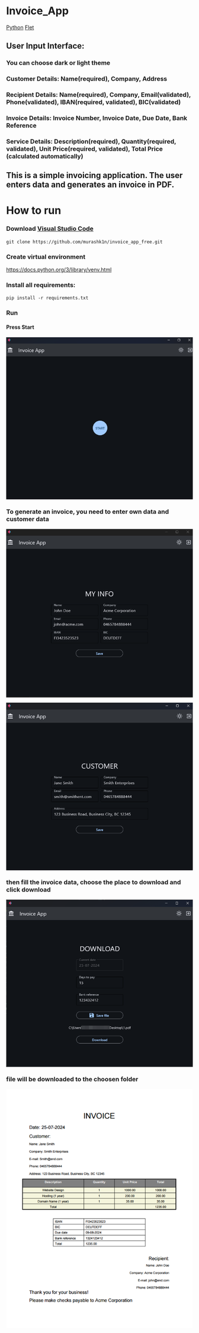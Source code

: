 # Invoice_App
[Python](https://www.python.org/)
[Flet](https://flet.dev/)

## User Input Interface:

### You can choose dark or light theme

### Customer Details: Name(required), Company, Address
### Recipient Details: Name(required), Company, Email(validated), Phone(validated), IBAN(required, validated), BIC(validated)
### Invoice Details: Invoice Number, Invoice Date, Due Date, Bank Reference
### Service Details: Description(required), Quantity(required, validated), Unit Price(required, validated), Total Price (calculated automatically)

## This is a simple invoicing application. The user enters data and generates an invoice in PDF.

# How to run

### Download [Visual Studio Code](https://code.visualstudio.com/)

```
git clone https://github.com/murashk1n/invoice_app_free.git
```

### Create virtual environment
https://docs.python.org/3/library/venv.html

### Install all requirements:
```
pip install -r requirements.txt
```
### Run
#### Press Start

<p align="center" border="none">
  <img alt="Home page" src="readme_img\\run.png" align="center">
</p>

### To generate an invoice, you need to enter own data and customer data

<p align="center" border="none">
  <img alt="My Info" src="readme_img\\myinfo.png" align="center">
</p>

<p align="center" border="none">
  <img alt="Invoice page" src="readme_img\\customer.png" align="center">
</p>

### then fill the invoice data, choose the place to download and click download

<p align="center" border="none">
  <img alt="download" src="readme_img\\invoice.png" align="center">
</p>

### file will be downloaded to the choosen folder

<p align="center" border="none">
  <img alt="pdf" src="readme_img\\bill.png" align="center">
</p>